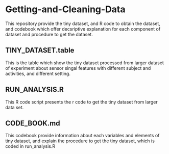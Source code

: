 # Getting-and-Cleaning-Data
This repository provide the tiny dataset, and R code to obtain the dataset, and codebook which offer decsriptive explanation for each component of dataset and procedure to get the dataset.

## TINY_DATASET.table
This is the table which show the tiny dataset processed from larger dataset of experiment about sensor singal features with different subject and activities, and different setting.

## RUN_ANALYSIS.R
This R code script presents the r code to get the tiny dataset from larger data set. 

## CODE_BOOK.md
This codebook provide information about each variables and elements of tiny dataset, and explain the procedure to get the tiny dataset, which is coded in run_analysis.R
